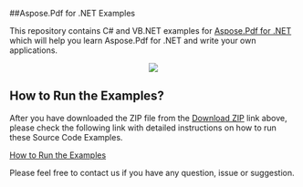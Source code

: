 ##Aspose.Pdf for .NET Examples

This repository contains C# and VB.NET examples for [Aspose.Pdf for .NET](http://www.aspose.com/products/pdf/net) which will help you learn Aspose.Pdf for .NET and write your own applications.

<p align="center">
  <a title="Download Examples ZIP" href="https://github.com/aspose-pdf/Aspose.Pdf-for-.NET/archive/master.zip">
	<img src="https://raw.github.com/AsposeExamples/java-examples-dashboard/master/images/downloadZip-Button-Large.png" />
  </a>
</p>

## How to Run the Examples?

After you have downloaded the ZIP file from the [Download ZIP](https://github.com/aspose-pdf/Aspose.Pdf-for-.NET/archive/master.zip) link above, please check the following link with detailed instructions on how to run these Source Code Examples.

[How to Run the Examples](http://www.aspose.com/docs/display/pdfnet/How+to+Run+the+Examples)

Please feel free to contact us if you have any question, issue or suggestion.





